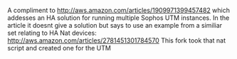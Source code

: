 A compliment to http://aws.amazon.com/articles/1909971399457482 which addesses an HA solution for running multiple Sophos UTM instances. In the article it doesnt give a solution but says to use an example from a similiar set relating to HA Nat devices: http://aws.amazon.com/articles/2781451301784570 
This fork took that nat script and created one for the UTM
